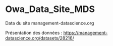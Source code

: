 # Owa_Data_Site_MDS

Data du site management-datascience.org

Présentation des données : https://management-datascience.org/datasets/28216/